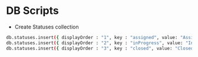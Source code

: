 # DB Scripts

* Create Statuses collection

```sh
db.statuses.insert({ displayOrder : "1", key : "assigned", value: "Assinged"})
db.statuses.insert({ displayOrder : "2", key : "inProgress", value: "In Progress"})
db.statuses.insert({ displayOrder : "3", key : "closed", value: "Closed"})
```